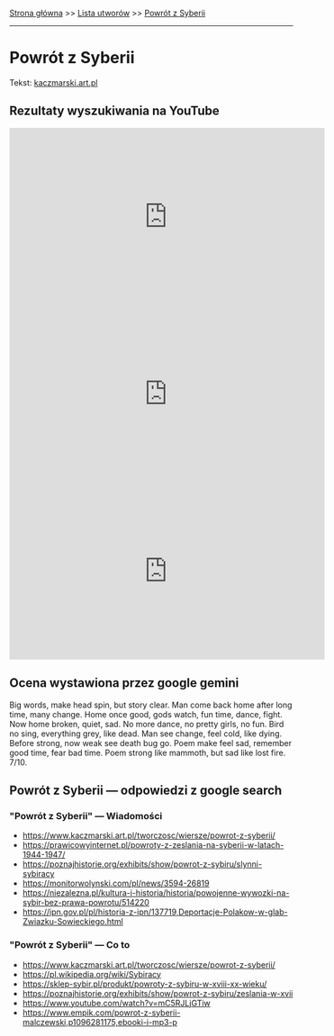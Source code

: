 [Strona główna](../index.md) >> [Lista utworów](../list.md) >> [Powrót z Syberii](468.md)

---

# Powrót z Syberii

Tekst: [kaczmarski.art.pl](https://www.kaczmarski.art.pl/tworczosc/wiersze/powrot-z-syberii/)

## Rezultaty wyszukiwania na YouTube

<iframe width="560" height="315" src="https://www.youtube.com/embed/mC5RJLjGTiw?si=IdontcarewhotheIRSsendsImnotpayingtaxes" title="YouTube video player" frameborder="0" allow="accelerometer; autoplay; clipboard-write; encrypted-media; gyroscope; picture-in-picture; web-share" referrerpolicy="strict-origin-when-cross-origin" allowfullscreen></iframe>

<iframe width="560" height="315" src="https://www.youtube.com/embed/O_eYztVDVcw?si=IdontcarewhotheIRSsendsImnotpayingtaxes" title="YouTube video player" frameborder="0" allow="accelerometer; autoplay; clipboard-write; encrypted-media; gyroscope; picture-in-picture; web-share" referrerpolicy="strict-origin-when-cross-origin" allowfullscreen></iframe>

<iframe width="560" height="315" src="https://www.youtube.com/embed/FD3PQ4km4bA?si=IdontcarewhotheIRSsendsImnotpayingtaxes" title="YouTube video player" frameborder="0" allow="accelerometer; autoplay; clipboard-write; encrypted-media; gyroscope; picture-in-picture; web-share" referrerpolicy="strict-origin-when-cross-origin" allowfullscreen></iframe>

## Ocena wystawiona przez google gemini

Big words, make head spin, but story clear. Man come back home after long time, many change. Home once good, gods watch, fun time, dance, fight. Now home broken, quiet, sad. No more dance, no pretty girls, no fun. Bird no sing, everything grey, like dead. Man see change, feel cold, like dying. Before strong, now weak see death bug go. Poem make feel sad, remember good time, fear bad time. Poem strong like mammoth, but sad like lost fire. 7/10.


## Powrót z Syberii — odpowiedzi z google search

### "Powrót z Syberii" — Wiadomości

- <https://www.kaczmarski.art.pl/tworczosc/wiersze/powrot-z-syberii/>
- <https://prawicowyinternet.pl/powroty-z-zeslania-na-syberii-w-latach-1944-1947/>
- <https://poznajhistorie.org/exhibits/show/powrot-z-sybiru/slynni-sybiracy>
- <https://monitorwolynski.com/pl/news/3594-26819>
- <https://niezalezna.pl/kultura-i-historia/historia/powojenne-wywozki-na-sybir-bez-prawa-powrotu/514220>
- <https://ipn.gov.pl/pl/historia-z-ipn/137719,Deportacje-Polakow-w-glab-Zwiazku-Sowieckiego.html>

### "Powrót z Syberii" — Co to

- <https://www.kaczmarski.art.pl/tworczosc/wiersze/powrot-z-syberii/>
- <https://pl.wikipedia.org/wiki/Sybiracy>
- <https://sklep-sybir.pl/produkt/powroty-z-sybiru-w-xviii-xx-wieku/>
- <https://poznajhistorie.org/exhibits/show/powrot-z-sybiru/zeslania-w-xvii>
- <https://www.youtube.com/watch?v=mC5RJLjGTiw>
- <https://www.empik.com/powrot-z-syberii-malczewski,p1096281175,ebooki-i-mp3-p>

